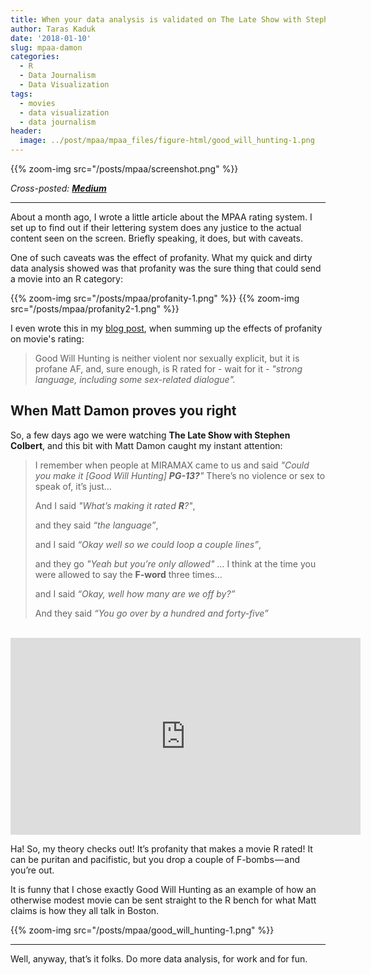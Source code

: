 ```yaml
---
title: When your data analysis is validated on The Late Show with Stephen Colbert
author: Taras Kaduk
date: '2018-01-10'
slug: mpaa-damon
categories:
  - R
  - Data Journalism
  - Data Visualization
tags:
  - movies
  - data visualization
  - data journalism
header:
  image: ../post/mpaa/mpaa_files/figure-html/good_will_hunting-1.png
---
```


{{% zoom-img src="/posts/mpaa/screenshot.png" %}}

*Cross-posted: [**Medium**](https://medium.com/taras-kaduk/when-your-data-analysis-is-validated-on-the-late-show-with-stephen-colbert-b7cd6ca37147)*

---

About a month ago, I wrote a little article about the MPAA rating system. I set up to find out if their lettering system does any justice to the actual content seen on the screen. Briefly speaking, it does, but with caveats.

One of such caveats was the effect of profanity. What my quick and dirty data analysis showed was that profanity was the sure thing that could send a movie into an R category:

{{% zoom-img src="/posts/mpaa/profanity-1.png" %}}
{{% zoom-img src="/posts/mpaa/profanity2-1.png" %}}



I even wrote this in my [blog post](/post/mpaa/mpaa/#quote), when summing up the effects of profanity on movie's rating:

> Good Will Hunting is neither violent nor sexually explicit, but it is profane AF, and, sure enough, is R rated for - wait for it - *"strong language, including some sex-related dialogue".*

## When Matt Damon proves you right

So, a few days ago we were watching **The Late Show with Stephen Colbert**, and this bit with Matt Damon caught my instant attention:

> I remember when people at MIRAMAX came to us and said 
> _"Could you make it [Good Will Hunting] **PG-13?**"_ There’s no violence or sex to speak of, it’s just…
>
> And I said _"What’s making it rated **R**?"_, 
>
> and they said _“the language”_,
>
> and I said _“Okay well so we could loop a couple lines”_, 
>
> and they go _"Yeah but you’re only allowed"_ … I think at the time you were allowed to say the **F-word** three times... 
>
> and I said _“Okay, well how many are we off by?”_ 
>
> And they said _“You go over by a hundred and forty-five”_

<br>
<iframe width="560" height="315" src="https://www.youtube.com/embed/2GrKY7Qqal8?start=220&end=305" frameborder="0" allow="autoplay; encrypted-media" allowfullscreen></iframe>


Ha! So, my theory checks out! It’s profanity that makes a movie R rated! It can be puritan and pacifistic, but you drop a couple of F-bombs — and you’re out.


It is funny that I chose exactly Good Will Hunting as an example of how an otherwise modest movie can be sent straight to the R bench for what Matt claims is how they all talk in Boston.

{{% zoom-img src="/posts/mpaa/good_will_hunting-1.png" %}}

***

Well, anyway, that’s it folks. Do more data analysis, for work and for fun.


